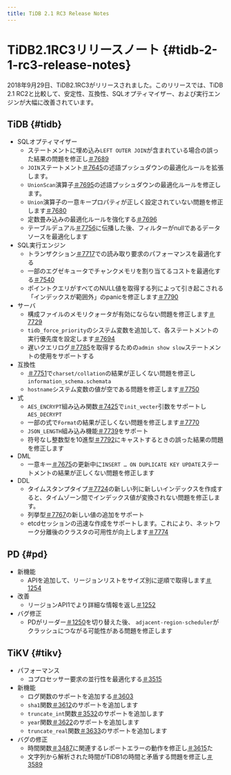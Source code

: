 ```yaml
---
title: TiDB 2.1 RC3 Release Notes
---
```


# TiDB2.1RC3リリースノート {#tidb-2-1-rc3-release-notes}

2018年9月29日、TiDB2.1RC3がリリースされました。このリリースでは、TiDB 2.1 RC2と比較して、安定性、互換性、SQLオプティマイザー、および実行エンジンが大幅に改善されています。

## TiDB {#tidb}

-   SQLオプティマイザー
    -   ステートメントに埋め込み`LEFT OUTER JOIN`が含まれている場合の誤った結果の問題を修正し[＃7689](https://github.com/pingcap/tidb/pull/7689)
    -   `JOIN`ステートメント[＃7645](https://github.com/pingcap/tidb/pull/7645)の述語プッシュダウンの最適化ルールを拡張します。
    -   `UnionScan`演算子[＃7695](https://github.com/pingcap/tidb/pull/7695)の述語プッシュダウンの最適化ルールを修正します。
    -   `Union`演算子の一意キープロパティが正しく設定されていない問題を修正します[＃7680](https://github.com/pingcap/tidb/pull/7680)
    -   定数畳み込みの最適化ルールを強化する[＃7696](https://github.com/pingcap/tidb/pull/7696)
    -   テーブルデュアル[＃7756](https://github.com/pingcap/tidb/pull/7756)に伝播した後、フィルターがnullであるデータソースを最適化します
-   SQL実行エンジン
    -   トランザクション[＃7717](https://github.com/pingcap/tidb/pull/7717)での読み取り要求のパフォーマンスを最適化する
    -   一部のエグゼキュータでチャンクメモリを割り当てるコストを最適化する[＃7540](https://github.com/pingcap/tidb/pull/7540)
    -   ポイントクエリがすべてのNULL値を取得する列によって引き起こされる「インデックスが範囲外」のpanicを修正します[＃7790](https://github.com/pingcap/tidb/pull/7790)
-   サーバ
    -   構成ファイルのメモリクォータが有効にならない問題を修正します[＃7729](https://github.com/pingcap/tidb/pull/7729)
    -   `tidb_force_priority`のシステム変数を追加して、各ステートメントの実行優先度を設定します[＃7694](https://github.com/pingcap/tidb/pull/7694)
    -   遅いクエリログ[＃7785](https://github.com/pingcap/tidb/pull/7785)を取得するための`admin show slow`ステートメントの使用をサポートする
-   互換性
    -   [＃7751](https://github.com/pingcap/tidb/pull/7751)で`charset/collation`の結果が正しくない問題を修正し`information_schema.schemata`
    -   `hostname`システム変数の値が空である問題を修正します[＃7750](https://github.com/pingcap/tidb/pull/7750)
-   式
    -   `AES_ENCRYPT`組み込み関数[＃7425](https://github.com/pingcap/tidb/pull/7425)で`init_vecter`引数をサポートし`AES_DECRYPT`
    -   一部の式で`Format`の結果が正しくない問題を修正します[＃7770](https://github.com/pingcap/tidb/pull/7770)
    -   `JSON_LENGTH`組み込み機能[＃7739](https://github.com/pingcap/tidb/pull/7739)をサポート
    -   符号なし整数型を10進型[＃7792](https://github.com/pingcap/tidb/pull/7792)にキャストするときの誤った結果の問題を修正します
-   DML
    -   一意キー[＃7675](https://github.com/pingcap/tidb/pull/7675)の更新中に`INSERT … ON DUPLICATE KEY UPDATE`ステートメントの結果が正しくない問題を修正します
-   DDL
    -   タイムスタンプタイプ[＃7724](https://github.com/pingcap/tidb/pull/7724)の新しい列に新しいインデックスを作成すると、タイムゾーン間でインデックス値が変換されない問題を修正します。
    -   列挙型[＃7767](https://github.com/pingcap/tidb/pull/7767)の新しい値の追加をサポート
    -   etcdセッションの迅速な作成をサポートします。これにより、ネットワーク分離後のクラスタの可用性が向上します[＃7774](https://github.com/pingcap/tidb/pull/7774)

## PD {#pd}

-   新機能
    -   APIを追加して、リージョンリストをサイズ別に逆順で取得します[＃1254](https://github.com/pingcap/pd/pull/1254)
-   改善
    -   リージョンAPI1でより詳細な情報を返し[＃1252](https://github.com/pingcap/pd/pull/1252)
-   バグ修正
    -   PDがリーダー[＃1250](https://github.com/pingcap/pd/pull/1250)を切り替えた後、 `adjacent-region-scheduler`がクラッシュにつながる可能性がある問題を修正します

## TiKV {#tikv}

-   パフォーマンス
    -   コプロセッサー要求の並行性を最適化する[＃3515](https://github.com/tikv/tikv/pull/3515)
-   新機能
    -   ログ関数のサポートを追加する[＃3603](https://github.com/tikv/tikv/pull/3603)
    -   `sha1`関数[＃3612](https://github.com/tikv/tikv/pull/3612)のサポートを追加します
    -   `truncate_int`関数[＃3532](https://github.com/tikv/tikv/pull/3532)のサポートを追加します
    -   `year`関数[＃3622](https://github.com/tikv/tikv/pull/3622)のサポートを追加します
    -   `truncate_real`関数[＃3633](https://github.com/tikv/tikv/pull/3633)のサポートを追加します
-   バグの修正
    -   時間関数[＃3487](https://github.com/tikv/tikv/pull/3487)に関連するレポートエラーの動作を修正し[＃3615](https://github.com/tikv/tikv/pull/3615)た
    -   文字列から解析された時間がTiDB1の時間と矛盾する問題を修正し[＃3589](https://github.com/tikv/tikv/pull/3589)
